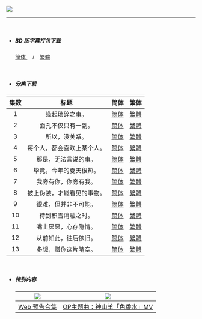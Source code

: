 ![](https://p.sda1.dev/2/634a236071ba28da42a9fc47d9526bf2/Horimiya_poster_merge.png)



------

​	

- ##### **BD 版字幕打包下载**

  [简体 ](https://github.com/SweetSub/SweetSub/Archive/blob/master/Horimiya/%5BSweetSub%5D%20Horimiya%20-%20BDRip%20Subtitles.chs.zip)　/　[繁體](https://github.com/SweetSub/SweetSub/Archive/blob/master/Horimiya/%5BSweetSub%5D%20Horimiya%20-%20BDRip%20Subtitles.cht.zip)
  
  ​	
  
- ##### **分集下载**


| 集数 |            标题            |                             简体                             |                             繁体                             |
| :--: | :------------------------: | :----------------------------------------------------------: | :----------------------------------------------------------: |
|  1   |       缘起琐碎之事。       | [简体](https://raw.githubusercontent.com/SweetSub/SweetSub/Archive/master/Horimiya/%5BSweetSub%5D%20Horimiya%20-%2001.chs.ass) | [繁體](https://raw.githubusercontent.com/SweetSub/SweetSub/Archive/master/Horimiya/%5BSweetSub%5D%20Horimiya%20-%2001.cht.ass) |
|  2   |     面孔不仅只有一副。     | [简体](https://raw.githubusercontent.com/SweetSub/SweetSub/Archive/master/Horimiya/%5BSweetSub%5D%20Horimiya%20-%2002.chs.ass) | [繁體](https://raw.githubusercontent.com/SweetSub/SweetSub/Archive/master/Horimiya/%5BSweetSub%5D%20Horimiya%20-%2002.cht.ass) |
|  3   |       所以，没关系。       | [简体](https://raw.githubusercontent.com/SweetSub/SweetSub/Archive/master/Horimiya/%5BSweetSub%5D%20Horimiya%20-%2003.chs.ass) | [繁體](https://raw.githubusercontent.com/SweetSub/SweetSub/Archive/master/Horimiya/%5BSweetSub%5D%20Horimiya%20-%2003.cht.ass) |
|  4   | 每个人，都会喜欢上某个人。 | [简体](https://raw.githubusercontent.com/SweetSub/SweetSub/Archive/master/Horimiya/%5BSweetSub%5D%20Horimiya%20-%2004.chs.ass) | [繁體](https://raw.githubusercontent.com/SweetSub/SweetSub/Archive/master/Horimiya/%5BSweetSub%5D%20Horimiya%20-%2004.cht.ass) |
|  5   |    那是，无法言说的事。    | [简体](https://raw.githubusercontent.com/SweetSub/SweetSub/Archive/master/Horimiya/%5BSweetSub%5D%20Horimiya%20-%2005.chs.ass) | [繁體](https://raw.githubusercontent.com/SweetSub/SweetSub/Archive/master/Horimiya/%5BSweetSub%5D%20Horimiya%20-%2005.cht.ass) |
|  6   |   毕竟，今年的夏天很热。   | [简体](https://raw.githubusercontent.com/SweetSub/SweetSub/Archive/master/Horimiya/%5BSweetSub%5D%20Horimiya%20-%2006.chs.ass) | [繁體](https://raw.githubusercontent.com/SweetSub/SweetSub/Archive/master/Horimiya/%5BSweetSub%5D%20Horimiya%20-%2006.cht.ass) |
|  7   |    我旁有你，你旁有我。    | [简体](https://raw.githubusercontent.com/SweetSub/SweetSub/Archive/master/Horimiya/%5BSweetSub%5D%20Horimiya%20-%2007.chs.ass) | [繁體](https://raw.githubusercontent.com/SweetSub/SweetSub/Archive/master/Horimiya/%5BSweetSub%5D%20Horimiya%20-%2007.cht.ass) |
|  8   | 披上伪装，才能看见的事物。 | [简体](https://raw.githubusercontent.com/SweetSub/SweetSub/Archive/master/Horimiya/%5BSweetSub%5D%20Horimiya%20-%2008.chs.ass) | [繁體](https://raw.githubusercontent.com/SweetSub/SweetSub/Archive/master/Horimiya/%5BSweetSub%5D%20Horimiya%20-%2008.cht.ass) |
|  9   |    很难，但并非不可能。    | [简体](https://raw.githubusercontent.com/SweetSub/SweetSub/Archive/master/Horimiya/%5BSweetSub%5D%20Horimiya%20-%2009.chs.ass) | [繁體](https://raw.githubusercontent.com/SweetSub/SweetSub/Archive/master/Horimiya/%5BSweetSub%5D%20Horimiya%20-%2009.cht.ass) |
|  10  |     待到积雪消融之时。     | [简体](https://raw.githubusercontent.com/SweetSub/SweetSub/Archive/master/Horimiya/%5BSweetSub%5D%20Horimiya%20-%2010.chs.ass) | [繁體](https://raw.githubusercontent.com/SweetSub/SweetSub/Archive/master/Horimiya/%5BSweetSub%5D%20Horimiya%20-%2010.cht.ass) |
|  11  |    嘴上厌恶，心存隐情。    | [简体](https://raw.githubusercontent.com/SweetSub/SweetSub/Archive/master/Horimiya/%5BSweetSub%5D%20Horimiya%20-%2011.chs.ass) | [繁體](https://raw.githubusercontent.com/SweetSub/SweetSub/Archive/master/Horimiya/%5BSweetSub%5D%20Horimiya%20-%2011.cht.ass) |
|  12  |    从前如此，往后依旧。    | [简体](https://raw.githubusercontent.com/SweetSub/SweetSub/Archive/master/Horimiya/%5BSweetSub%5D%20Horimiya%20-%2012.chs.ass) | [繁體](https://raw.githubusercontent.com/SweetSub/SweetSub/Archive/master/Horimiya/%5BSweetSub%5D%20Horimiya%20-%2012.cht.ass) |
|  13  |    多想，赠你这片晴空。    | [简体](https://raw.githubusercontent.com/SweetSub/SweetSub/Archive/master/Horimiya/%5BSweetSub%5D%20Horimiya%20-%2013.chs.ass) | [繁體](https://raw.githubusercontent.com/SweetSub/SweetSub/Archive/master/Horimiya/%5BSweetSub%5D%20Horimiya%20-%2013.cht.ass) |

​	

- ##### **特别内容**

  | ![](https://p.sda1.dev/2/d18968a3af6387849480405915f2e719/01.png) | ![](https://p.sda1.dev/2/75976c3177cb0edd600556e09a7fcb81/02.png) |
  | ------------------------------------------------------------ | ------------------------------------------------------------ |
  | [Web 预告合集](https://www.bilibili.com/medialist/play/3951826?from=space&business=space_series&business_id=422189) | [OP主题曲：神山羊「色香水」MV](https://www.bilibili.com/video/BV1to4y1d7Ku) |

  

  

